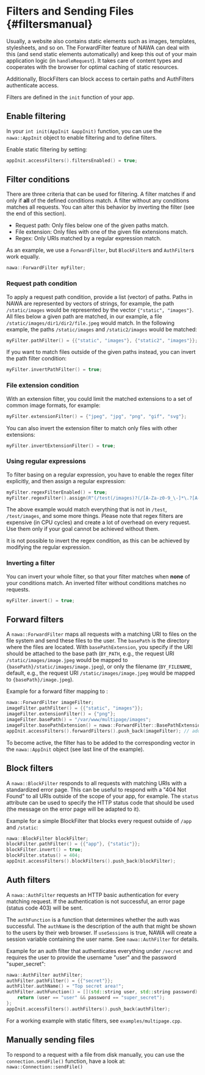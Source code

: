 Filters and Sending Files {#filtersmanual}
===

Usually, a website also contains static elements such as images, templates, 
stylesheets, and so on. The ForwardFilter feature of NAWA can deal with 
this (and send static elements automatically) and keep this out of your 
main application logic (in `handleRequest`). It takes care of content types 
and cooperates with the browser for optimal caching of static resources.

Additionally, BlockFilters can block access to certain paths and 
AuthFilters authenticate access.

Filters are defined in the `init` function of your app.

## Enable filtering

In your `int init(AppInit &appInit)` function, you can use the 
`nawa::AppInit` object to enable filtering and to define filters.

Enable static filtering by setting:

```cpp
appInit.accessFilters().filtersEnabled() = true;
```

## Filter conditions

There are three criteria that can be used for filtering. A filter matches 
if and only if **all** of the defined conditions match. A filter without 
any conditions matches all requests. You can alter this behavior by 
inverting the filter (see the end of this section).

- Request path: Only files below one of the given paths match.
- File extension: Only files with one of the given file extensions match.
- Regex: Only URIs matched by a regular expression match.

As an example, we use a `ForwardFilter`, but `BlockFilter`s and 
`AuthFilter`s work equally.

```cpp
nawa::ForwardFilter myFilter;
```

### Request path condition

To apply a request path condition, provide a list (vector) of paths. Paths 
in NAWA are represented by vectors of strings, for example, the path 
`/static/images` would be represented by the vector `{"static", "images"}`. 
All files below a given path are matched, in our example, a file 
`/static/images/dir1/dir2/file.jpeg` would match. In the following example, 
the paths `/static/images` and `/static2/images` would be matched:

```cpp
myFilter.pathFilter() = {{"static", "images"}, {"static2", "images"}};
```

If you want to match files outside of the given paths instead, you can 
invert the path filter condition:

```cpp
myFilter.invertPathFilter() = true;
```

### File extension condition

With an extension filter, you could limit the matched extensions to a 
set of common image formats, for example:

```cpp
myFilter.extensionFilter() = {"jpeg", "jpg", "png", "gif", "svg"};
```

You can also invert the extension filter to match only files with other 
extensions:

```cpp
myFilter.invertExtensionFilter() = true;
```

### Using regular expressions

To filter basing on a regular expression, you have to enable the regex 
filter explicitly, and then assign a regular expression:

```cpp
myFilter.regexFilterEnabled() = true;
myFilter.regexFilter().assign(R"(/test(/images)?(/[A-Za-z0-9_\-]*\.?[A-Za-z]{2,4})?)");
```

The above example would match everything that is not in `/test`, 
`/test/images`, and some more things. Please note that regex filters are 
expensive (in CPU cycles) and create a lot of overhead on every request. 
Use them only if your goal cannot be achieved without them.

It is not possible to invert the regex condition, as this can be achieved 
by modifying the regular expression.

### Inverting a filter

You can invert your whole filter, so that your filter matches when 
**none** of your conditions match. An inverted filter without conditions 
matches no requests.

```cpp
myFilter.invert() = true;
```

## Forward filters

A `nawa::ForwardFilter` maps all requests with a matching URI to files on 
the file system and send these files to the user. The `basePath` is the 
directory where the files are located. With `basePathExtension`, you 
specify if the URI should be attached to the base path (`BY_PATH`, e.g., 
the request URI `/static/images/image.jpeg` would be mapped to 
`{basePath}/static/images/image.jpeg`), or only the filename (`BY_FILENAME`, 
default, e.g., the request URI `/static/images/image.jpeg` would be mapped 
to `{basePath}/image.jpeg`).

Example for a forward filter mapping to :

```cpp
nawa::ForwardFilter imageFilter;
imageFilter.pathFilter() = {{"static", "images"}};
imageFilter.extensionFilter() = {"png"};
imageFilter.basePath() = "/var/www/multipage/images";
imageFilter.basePathExtension() = nawa::ForwardFilter::BasePathExtension::BY_FILENAME; // could be skipped, default option anyway
appInit.accessFilters().forwardFilters().push_back(imageFilter); // add the filter to appInit
```

To become active, the filter has to be added to the corresponding 
vector in the `nawa::AppInit` object (see last line of the example).

## Block filters

A `nawa::BlockFilter` responds to all requests with matching URIs with 
a standardized error page. This can be useful to respond with a 
"404 Not Found" to all URIs outside of the scope of your app, for example. 
The `status` attribute can be used to specify the HTTP status code that 
should be used (the message on the error page will be adapted to it).

Example for a simple BlockFilter that blocks every request outside 
of `/app` and `/static`:

```cpp
nawa::BlockFilter blockFilter;
blockFilter.pathFilter() = {{"app"}, {"static"}};
blockFilter.invert() = true;
blockFilter.status() = 404;
appInit.accessFilters().blockFilters().push_back(blockFilter);
```

## Auth filters

A `nawa::AuthFilter` requests an HTTP basic authentication for every 
matching request. If the authentication is not successful, an error 
page (status code 403) will be sent.

The `authFunction` is a function that determines whether the auth was 
successful. The `authName` is the description of the auth that might be 
shown to the users by their web browser. If `useSessions` is true, NAWA 
will create a session variable containing the user name. See 
`nawa::AuthFilter` for details.

Example for an auth filter that authenticates everything under `/secret` 
and requires the user to provide the username "user" and the password 
"super_secret":

```cpp
nawa::AuthFilter authFilter;
authFilter.pathFilter() = {{"secret"}};
authFilter.authName() = "Top secret area!";
authFilter.authFunction() = [](std::string user, std::string password) -> bool {
    return (user == "user" && password == "super_secret");
};
appInit.accessFilters().authFilters().push_back(authFilter);
```

For a working example with static filters, see `examples/multipage.cpp`.

## Manually sending files

To respond to a request with a file from disk manually, you can use the 
`connection.sendFile()` function, have a look at: 
`nawa::Connection::sendFile()`